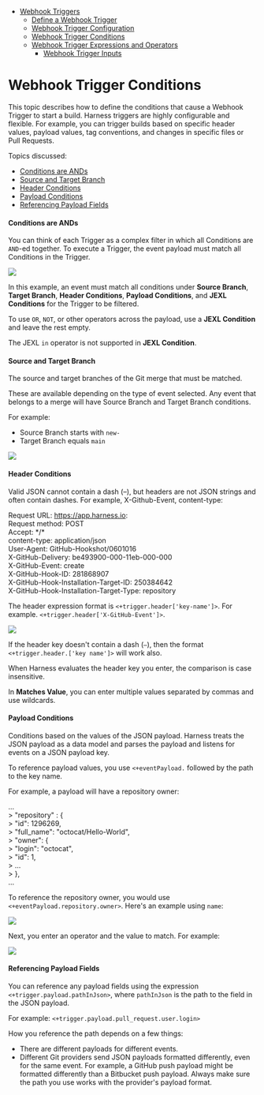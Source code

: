 - [Webhook Triggers](https://douglas-j-bothwell.github.io/triggers-doc-test)
  - [Define a Webhook Trigger](https://douglas-j-bothwell.github.io/triggers-doc-test/define-a-webhook-trigger)
  - [Webhook Trigger Configuration](https://douglas-j-bothwell.github.io/triggers-doc-test/webhook-trigger-configuration)
  - [Webhook Trigger Conditions](https://douglas-j-bothwell.github.io/triggers-doc-test/webhook-trigger-conditions)
  - [Webhook Trigger Expressions and Operators](https://douglas-j-bothwell.github.io/triggers-doc-test/webhook-trigger-expressions)
	- [Webhook Trigger Inputs](https://douglas-j-bothwell.github.io/triggers-doc-test/webhook-trigger-inputs)


# Webhook Trigger Conditions

This topic describes how to define the conditions that cause a Webhook Trigger to start a build. Harness triggers are highly configurable and flexible. For example, you can trigger builds based on specific header values, payload values, tag conventions, and changes in specific files or Pull Requests. 

Topics discussed:

- [Conditions are ANDs](#conditions-are-ands)
- [Source and Target Branch](#source-and-target-branch)
- [Header Conditions](#header-conditions)
- [Payload Conditions](#payload-conditions)
- [Referencing Payload Fields](#referencing-payload-fields)

#### Conditions are ANDs

You can think of each Trigger as a complex filter in which all Conditions are `AND`\-ed together. To execute a Trigger, the event payload must match all Conditions in the Trigger.

![](https://files.helpdocs.io/i5nl071jo5/articles/rset0jry8q/1624924312486/clean-shot-2021-06-28-at-16-51-34.png)

In this example, an event must match all conditions under **Source Branch**, **Target Branch**, **Header Conditions**, **Payload Conditions**, and **JEXL Conditions** for the Trigger to be filtered.

To use `OR`, `NOT`, or other operators across the payload, use a **JEXL Condition** and leave the rest empty.

The JEXL `in` operator is not supported in **JEXL Condition**.

#### Source and Target Branch

The source and target branches of the Git merge that must be matched.

These are available depending on the type of event selected. Any event that belongs to a merge will have Source Branch and Target Branch conditions.

For example:

*   Source Branch starts with `new-`
*   Target Branch equals `main`

![](https://files.helpdocs.io/i5nl071jo5/articles/rset0jry8q/1613776102338/image.png)

#### Header Conditions

Valid JSON cannot contain a dash (–), but headers are not JSON strings and often contain dashes. For example, X-Github-Event, content-type:

Request URL: https://app.harness.io:  
Request method: POST  
Accept: \*/\*  
content-type: application/json  
User-Agent: GitHub-Hookshot/0601016  
X-GitHub-Delivery: be493900-000-11eb-000-000  
X-GitHub-Event: create  
X-GitHub-Hook-ID: 281868907  
X-GitHub-Hook-Installation-Target-ID: 250384642  
X-GitHub-Hook-Installation-Target-Type: repository

The header expression format is `<+trigger.header['key-name']>`. For example. `<+trigger.header['X-GitHub-Event']>`.

![](https://files.helpdocs.io/i5nl071jo5/articles/hndnde8usz/1624919275031/clean-shot-2021-06-28-at-15-27-08.png)

If the header key doesn't contain a dash (`–`), then the format `<+trigger.header.['key name']>` will work also.

When Harness evaluates the header key you enter, the comparison is case insensitive.

In **Matches Value**, you can enter multiple values separated by commas and use wildcards.

#### Payload Conditions

Conditions based on the values of the JSON payload. Harness treats the JSON payload as a data model and parses the payload and listens for events on a JSON payload key.

To reference payload values, you use `<+eventPayload.` followed by the path to the key name.

For example, a payload will have a repository owner:

...  
\>   "repository" : {  
\>     "id": 1296269,  
\>     "full\_name": "octocat/Hello-World",  
\>     "owner": {  
\>       "login": "octocat",  
\>       "id": 1,  
\>       ...  
\>     },  
...

To reference the repository owner, you would use `<+eventPayload.repository.owner>`. Here's an example using `name`:

![](https://files.helpdocs.io/i5nl071jo5/articles/hndnde8usz/1624919275031/clean-shot-2021-06-28-at-15-27-08.png)

Next, you enter an operator and the value to match. For example:

![](https://files.helpdocs.io/i5nl071jo5/articles/rset0jry8q/1613777562060/image.png)

#### Referencing Payload Fields

You can reference any payload fields using the expression `<+trigger.payload.pathInJson>`, where `pathInJson` is the path to the field in the JSON payload.

For example: `<+trigger.payload.pull_request.user.login>`

How you reference the path depends on a few things:

*   There are different payloads for different events.
*   Different Git providers send JSON payloads formatted differently, even for the same event. For example, a GitHub push payload might be formatted differently than a Bitbucket push payload. Always make sure the path you use works with the provider's payload format.
